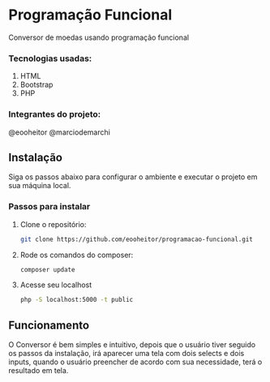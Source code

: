 # Programação Funcional
Conversor de moedas usando programação funcional

### Tecnologias usadas:

1. HTML
2. Bootstrap
3. PHP

### Integrantes do projeto:
@eooheitor
@marciodemarchi 

## Instalação

Siga os passos abaixo para configurar o ambiente e executar o projeto em sua máquina local.

### Passos para instalar

1. Clone o repositório:
   ```bash
   git clone https://github.com/eooheitor/programacao-funcional.git
2. Rode os comandos do composer:
   ```bash
   composer update
3. Acesse seu localhost
   ```bash
   php -S localhost:5000 -t public

## Funcionamento

O Conversor é bem simples e intuitivo, depois que o usuário tiver seguido os passos da instalação, irá aparecer uma tela com dois selects e dois inputs, quando o usuário preencher de acordo com sua necessidade, terá o resultado em tela.
